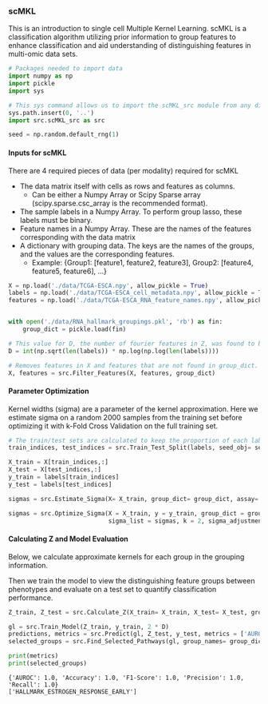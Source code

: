 ### scMKL
This is an introduction to single cell Multiple Kernel Learning. scMKL is a classification algorithm utilizing prior information to group features to enhance classification and aid understanding of distinguishing features in multi-omic data sets.


```python
# Packages needed to import data
import numpy as np
import pickle
import sys

# This sys command allows us to import the scMKL_src module from any directory. '..' can be replaced by any path to the module
sys.path.insert(0, '..')
import src.scMKL_src as src

seed = np.random.default_rng(1)
```

#### Inputs for scMKL
There are 4 required pieces of data (per modality) required for scMKL
- The data matrix itself with cells as rows and features as columns.
    - Can be either a Numpy Array or Scipy Sparse array (scipy.sparse.csc_array is the recommended format).  
- The sample labels in a Numpy Array.  To perform group lasso, these labels must be binary.
- Feature names in a Numpy Array. These are the names of the features corresponding with the data matrix
- A dictionary with grouping data.  The keys are the names of the groups, and the values are the corresponding features.
    - Example: {Group1: [feature1, feature2, feature3], Group2: [feature4, feature5, feature6], ...}


```python
X = np.load('./data/TCGA-ESCA.npy', allow_pickle = True)
labels = np.load('./data/TCGA-ESCA_cell_metadata.npy', allow_pickle = True)
features = np.load('./data/TCGA-ESCA_RNA_feature_names.npy', allow_pickle = True)


with open('./data/RNA_hallmark_groupings.pkl', 'rb') as fin:
    group_dict = pickle.load(fin)

# This value for D, the number of fourier features in Z, was found to be optimal in previous literature.  Generally increasing D increases accuracy, but runs slower.
D = int(np.sqrt(len(labels)) * np.log(np.log(len(labels))))

# Removes features in X and features that are not found in group_dict.  Done to reduce memory usage and search time
X, features = src.Filter_Features(X, features, group_dict)
```

#### Parameter Optimization
Kernel widths (sigma) are a parameter of the kernel approximation.  Here we estimate sigma on a random 2000 samples from the training set before optimizing it with k-Fold Cross Validation on the full training set.


```python
# The train/test sets are calculated to keep the proportion of each label the same in the training and testing sets.
train_indices, test_indices = src.Train_Test_Split(labels, seed_obj= seed)

X_train = X[train_indices,:]
X_test = X[test_indices,:]
y_train = labels[train_indices]
y_test = labels[test_indices]

sigmas = src.Estimate_Sigma(X= X_train, group_dict= group_dict, assay= 'rna', feature_set= features, seed_obj= seed)

sigmas = src.Optimize_Sigma(X = X_train, y = y_train, group_dict = group_dict, assay = 'rna', D = D, feature_set = features, 
                            sigma_list = sigmas, k = 2, sigma_adjustments = np.arange(0.1,2,0.1), seed_obj= seed)
```

#### Calculating Z and Model Evaluation
Below, we calculate approximate kernels for each group in the grouping information.

Then we train the model to view the distinguishing feature groups between phenotypes and evaluate on a test set to quantify classification performance.


```python
Z_train, Z_test = src.Calculate_Z(X_train= X_train, X_test= X_test, group_dict= group_dict, assay= 'rna', D= D, feature_set= features, sigma_list= sigmas, seed_obj= seed)

gl = src.Train_Model(Z_train, y_train, 2 * D)
predictions, metrics = src.Predict(gl, Z_test, y_test, metrics = ['AUROC', 'F1-Score', 'Accuracy', 'Precision', 'Recall'])
selected_groups = src.Find_Selected_Pathways(gl, group_names= group_dict.keys())
```


```python
print(metrics)
print(selected_groups)
```

    {'AUROC': 1.0, 'Accuracy': 1.0, 'F1-Score': 1.0, 'Precision': 1.0, 'Recall': 1.0}
    ['HALLMARK_ESTROGEN_RESPONSE_EARLY']

